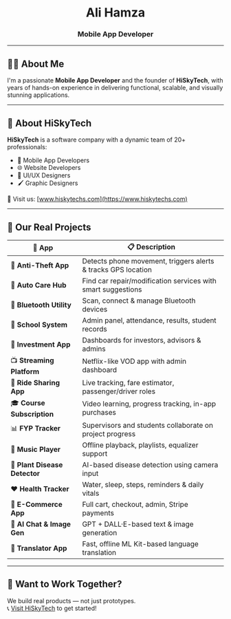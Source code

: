 <h1 align="center">Ali Hamza</h1>
<h3 align="center">Mobile App Developer</h3>

---

## 👨‍💼 About Me
I'm a passionate **Mobile App Developer** and the founder of **HiSkyTech**, with years of hands-on experience in delivering functional, scalable, and visually stunning applications.

---

## 🏢 About HiSkyTech
**HiSkyTech** is a software company with a dynamic team of 20+ professionals:
- 📱 Mobile App Developers  
- 🌐 Website Developers  
- 🎨 UI/UX Designers  
- 🖌️ Graphic Designers  

🔗 Visit us: [www.hiskytechs.com](https://www.hiskytechs.com)

---

## 🚀 Our Real Projects

| 🚀 App | 📋 Description |
|-------|----------------|
| 🔐 **Anti-Theft App** | Detects phone movement, triggers alerts & tracks GPS location |
| 🚗 **Auto Care Hub** | Find car repair/modification services with smart suggestions |
| 📶 **Bluetooth Utility** | Scan, connect & manage Bluetooth devices |
| 🏫 **School System** | Admin panel, attendance, results, student records |
| 💸 **Investment App** | Dashboards for investors, advisors & admins |
| 📺 **Streaming Platform** | Netflix-like VOD app with admin dashboard |
| 🚕 **Ride Sharing App** | Live tracking, fare estimator, passenger/driver roles |
| 🎓 **Course Subscription** | Video learning, progress tracking, in-app purchases |
| 📊 **FYP Tracker** | Supervisors and students collaborate on project progress |
| 🎵 **Music Player** | Offline playback, playlists, equalizer support |
| 🌱 **Plant Disease Detector** | AI-based disease detection using camera input |
| ❤️ **Health Tracker** | Water, sleep, steps, reminders & daily vitals |
| 🛒 **E-Commerce App** | Full cart, checkout, admin, Stripe payments |
| 🤖 **AI Chat & Image Gen** | GPT + DALL·E-based text & image generation |
| 🧭 **Translator App** | Fast, offline ML Kit-based language translation |

---

## 💬 Want to Work Together?

We build real products — not just prototypes.  
📞 [Visit HiSkyTech](https://www.hiskytechs.com) to get started!

